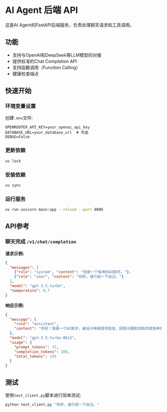 # AI Agent 后端 API

这是AI Agent的FastAPI后端服务，负责处理聊天请求和工具调用。

## 功能

- 支持与OpenAI和DeepSeek等LLM模型的对接
- 提供标准的Chat Completion API
- 支持函数调用（Function Calling）
- 健康检查端点

## 快速开始

### 环境变量设置

创建`.env`文件:

```
OPENROUTER_API_KEY=your_openai_api_key
DATABASE_URL=your_database_url  # 可选
DEBUG=False
```

### 更新依赖

```bash
uv lock
```

### 安装依赖

```bash
uv sync
```


### 运行服务

```bash
uv run uvicorn main:app --reload --port 8000
```

## API参考

### 聊天完成 `/v1/chat/completion`

**请求示例:**

```json
{
  "messages": [
    {"role": "system", "content": "你是一个有用的AI助手。"},
    {"role": "user", "content": "你好，请介绍一下自己。"}
  ],
  "model": "gpt-3.5-turbo",
  "temperature": 0.7
}
```

**响应示例:**

```json
{
  "message": {
    "role": "assistant",
    "content": "你好！我是一个AI助手，被设计用来提供信息、回答问题和协助完成各种任务。我可以讨论各种主题，提供解释，帮助解决问题，或者只是聊天。虽然我没有个人经历或意识，但我努力提供有用、准确和有礼貌的回应。如果你有任何问题或需要帮助，请随时告诉我！"
  },
  "model": "gpt-3.5-turbo-0613",
  "usage": {
    "prompt_tokens": 37,
    "completion_tokens": 108,
    "total_tokens": 145
  }
}
```

## 测试

使用`test_client.py`脚本进行简单测试:

```bash
python test_client.py "你好，请介绍一下自己。"
``` 